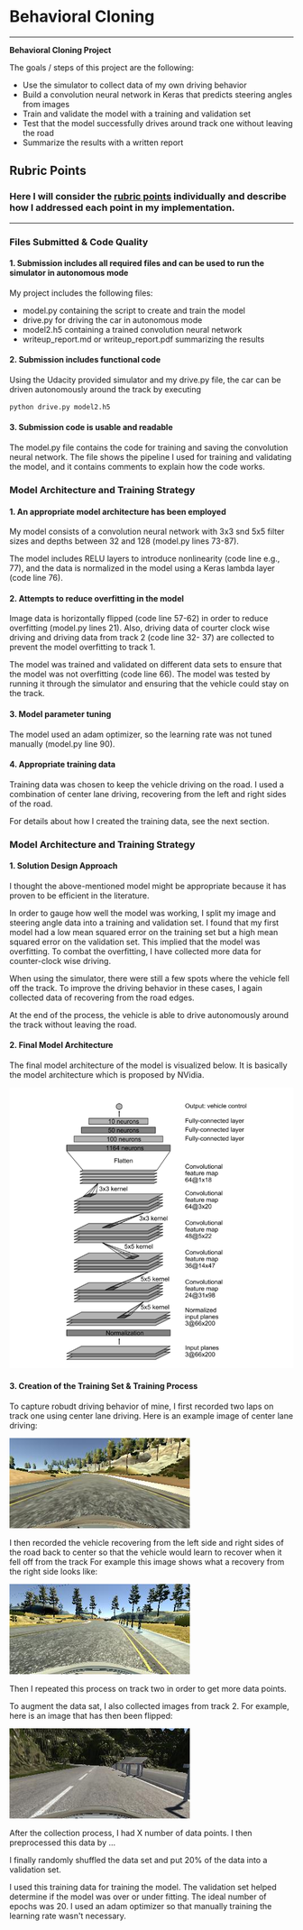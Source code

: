 # **Behavioral Cloning** 


---

**Behavioral Cloning Project**

The goals / steps of this project are the following:
* Use the simulator to collect data of my own driving behavior 
* Build a convolution neural network in Keras that predicts steering angles from images
* Train and validate the model with a training and validation set
* Test that the model successfully drives around track one without leaving the road
* Summarize the results with a written report

[//]: # (Image References)

[image1]: ./examples/nvidia_architecture.PNG "Model Visualization"
[image2]: ./examples/center_2019_07_11_11_24_19_955.jpg "center"
[image3]: ./examples/center_2019_07_12_11_36_12_707.jpg "right recovering"
[image4]: ./examples/right_2019_07_11_11_26_48_183.jpg "right"
[image5]: ./examples/center_2019_07_12_11_57_17_639.jpg "track 2"


## Rubric Points
### Here I will consider the [rubric points](https://review.udacity.com/#!/rubrics/432/view) individually and describe how I addressed each point in my implementation.  

---
### Files Submitted & Code Quality

#### 1. Submission includes all required files and can be used to run the simulator in autonomous mode

My project includes the following files:
* model.py containing the script to create and train the model
* drive.py for driving the car in autonomous mode
* model2.h5 containing a trained convolution neural network 
* writeup_report.md or writeup_report.pdf summarizing the results

#### 2. Submission includes functional code
Using the Udacity provided simulator and my drive.py file, the car can be driven autonomously around the track by executing 
```sh
python drive.py model2.h5
```

#### 3. Submission code is usable and readable

The model.py file contains the code for training and saving the convolution neural network. The file shows the pipeline I used for training and validating the model, and it contains comments to explain how the code works.

### Model Architecture and Training Strategy

#### 1. An appropriate model architecture has been employed

My model consists of a convolution neural network with 3x3 snd 5x5 filter sizes and depths between 32 and 128 (model.py lines 73-87).

The model includes RELU layers to introduce nonlinearity (code line e.g., 77), and the data is normalized in the model using a Keras lambda layer (code line 76). 

#### 2. Attempts to reduce overfitting in the model

Image data is horizontally flipped (code line 57-62) in order to reduce overfitting (model.py lines 21). Also, driving data of courter clock wise driving and driving data from track 2 (code line 32- 37) are collected to prevent the model overfitting to track 1.  

The model was trained and validated on different data sets to ensure that the model was not overfitting (code line 66). The model was tested by running it through the simulator and ensuring that the vehicle could stay on the track.

#### 3. Model parameter tuning

The model used an adam optimizer, so the learning rate was not tuned manually (model.py line 90).

#### 4. Appropriate training data

Training data was chosen to keep the vehicle driving on the road. I used a combination of center lane driving, recovering from the left and right sides of the road.

For details about how I created the training data, see the next section. 

### Model Architecture and Training Strategy

#### 1. Solution Design Approach

I thought the above-mentioned model might be appropriate because it has proven to be efficient in the literature. 

In order to gauge how well the model was working, I split my image and steering angle data into a training and validation set. I found that my first model had a low mean squared error on the training set but a high mean squared error on the validation set. This implied that the model was overfitting. 
To combat the overfitting, I have collected more data for counter-clock wise driving.

When using the simulator, there were still a few spots where the vehicle fell off the track. To improve the driving behavior in these cases, I again collected data of recovering from the road edges. 

At the end of the process, the vehicle is able to drive autonomously around the track without leaving the road.

#### 2. Final Model Architecture

The final model architecture of the model is visualized below. It is basically the model architecture which is proposed by NVidia.

![alt text][image1]

#### 3. Creation of the Training Set & Training Process

To capture robudt driving behavior of mine, I first recorded two laps on track one using center lane driving. Here is an example image of center lane driving:

![alt text][image2]

I then recorded the vehicle recovering from the left side and right sides of the road back to center so that the vehicle would learn to recover when it fell off from the track For example this image shows what a recovery from the right side looks like:

![alt text][image3]

Then I repeated this process on track two in order to get more data points.

To augment the data sat, I also collected images from track 2. For example, here is an image that has then been flipped:

![alt text][image5]


After the collection process, I had X number of data points. I then preprocessed this data by ...


I finally randomly shuffled the data set and put 20% of the data into a validation set. 

I used this training data for training the model. The validation set helped determine if the model was over or under fitting. The ideal number of epochs was 20. I used an adam optimizer so that manually training the learning rate wasn't necessary.
